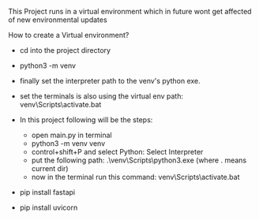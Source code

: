 This Project runs in a virtual environment which in future wont get affected of new environmental updates

How to create a Virtual environment?
- cd into the project directory
- python3 -m venv <envName> 
- finally set the interpreter path to the venv's python exe.
- set the terminals is also using the virtual env path: venv\Scripts\activate.bat

- In this project following will be the steps:
    - open main.py in terminal
    - python3 -m venv venv
    - control+shift+P and select  Python: Select Interpreter
    - put the following path: .\venv\Scripts\python3.exe (where . means current dir)
    - now in the terminal run this command: venv\Scripts\activate.bat

- pip install fastapi
- pip install uvicorn

